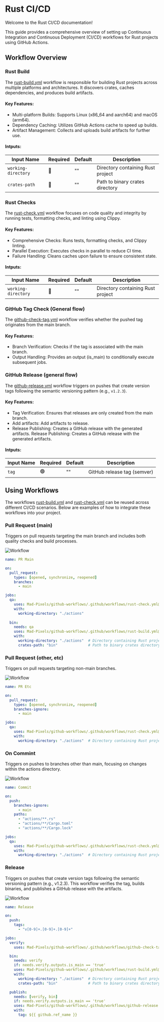 # Rust CI/CD
Welcome to the Rust CI/CD documentation!

This guide provides a comprehensive overview of setting up Continuous Integration and Continuous Deployment (CI/CD) workflows for Rust projects using GitHub Actions.

## Workflow Overview
### Rust Build
The [rust-build.yml](https://github.com/Mad-Pixels/github-workflows/blob/main/.github/workflows/rust-build.yml) workflow is responsible for building Rust projects across multiple platforms and architectures. It discovers crates, caches dependencies, and produces build artifacts.

#### Key Features:
- Multi-platform Builds: Supports Linux (x86_64 and aarch64) and macOS (arm64).
- Dependency Caching: Utilizes GitHub Actions cache to speed up builds.
- Artifact Management: Collects and uploads build artifacts for further use.

#### Intputs:
| Input Name          | Required | Default     | Description                      |
|---------------------|----------|-------------|----------------------------------|
| `working-directory` | 🔴       | ""          | Directory containing Rust project|
| `crates-path`       | 🔴       | ""          | Path to binary crates directory  |

### Rust Checks
The [rust-check.yml](https://github.com/Mad-Pixels/github-workflows/blob/main/.github/workflows/rust-check.yml) workflow focuses on code quality and integrity by running tests, formatting checks, and linting using Clippy.

#### Key Features:
- Comprehensive Checks: Runs tests, formatting checks, and Clippy linting.
- Parallel Execution: Executes checks in parallel to reduce CI time.
- Failure Handling: Cleans caches upon failure to ensure consistent state.

#### Intputs:
| Input Name          | Required | Default     | Description                      |
|---------------------|----------|-------------|----------------------------------|
| `working-directory` | 🔴       | ""          | Directory containing Rust project|

### GitHub Tag Check (General flow)
The [github-check-tag.yml](https://github.com/Mad-Pixels/github-workflows/blob/main/.github/workflows/github-check-tag.yml) workflow verifies whether the pushed tag originates from the main branch.

#### Key Features:
- Branch Verification: Checks if the tag is associated with the main branch.
- Output Handling: Provides an output (is_main) to conditionally execute subsequent jobs.

### GitHub Release (general flow)
The [github-release.yml](https://github.com/Mad-Pixels/github-workflows/blob/main/.github/workflows/github-release.yml) workflow triggers on pushes that create version tags following the semantic versioning pattern (e.g., `v1.2.3`).

#### Key Features:
- Tag Verification: Ensures that releases are only created from the main branch.
- Add artifacts: Add artifacts to release.
- Release Publishing: Creates a GitHub release with the generated artifacts.
Release Publishing: Creates a GitHub release with the generated artifacts.

#### Intputs:
| Input Name | Required | Default | Description                |
|------------|----------|---------|----------------------------|
| `tag`      | 🟢       | ""      | GitHub release tag (semver)|

## Using Workflows
The workflows [rust-build.yml](https://github.com/Mad-Pixels/github-workflows/blob/main/.github/workflows/rust-build.yml) and [rust-check.yml](https://github.com/Mad-Pixels/github-workflows/blob/main/.github/workflows/rust-check.yml) can be reused across different CI/CD scenarios. Below are examples of how to integrate these workflows into your project.

### Pull Request (main)
Triggers on pull requests targeting the main branch and includes both quality checks and build processes.

![Workflow](../media/rust-pr-main.svg)

```yaml
name: PR Main

on:
  pull_request:
    types: [opened, synchronize, reopened]
    branches:
      - main

jobs:
  qa:
    uses: Mad-Pixels/github-workflows/.github/workflows/rust-check.yml@main
    with:
      working-directory: "./actions"
  
  bin:
    needs: qa
    uses: Mad-Pixels/github-workflows/.github/workflows/rust-build.yml@main
    with:
      working-directory: "./actions"  # Directory containing Rust project
      crates-path: "bin"              # Path to binary crates directory
```

### Pull Request (other, etc)
Triggers on pull requests targeting non-main branches.

![Workflow](../media/rust-pr-common.svg)

```yaml
name: PR Etc

on:
  pull_request:
    types: [opened, synchronize, reopened]
    branches-ignore:
      - main

jobs:
  qa:
    uses: Mad-Pixels/github-workflows/.github/workflows/rust-check.yml@main
    with:
      working-directory: "./actions"  # Directory containing Rust project
```

### On Commint
Triggers on pushes to branches other than main, focusing on changes within the actions directory.

![Workflow](../media/rust-commit.svg)

```yaml
name: Commit

on:
  push:
    branches-ignore:
      - main
    paths:
      - "actions/**.rs"
      - "actions/**/Cargo.toml"
      - "actions/**/Cargo.lock"

jobs:
  qa:
    uses: Mad-Pixels/github-workflows/.github/workflows/rust-check.yml@main
    with:
      working-directory: "./actions"  # Directory containing Rust project
```

### Release
Triggers on pushes that create version tags following the semantic versioning pattern (e.g., v1.2.3). This workflow verifies the tag, builds binaries, and publishes a GitHub release with the artifacts.

![Workflow](../media/rust-release.svg)

```yaml
name: Release

on:
  push:
    tags:
      - "v[0-9]+.[0-9]+.[0-9]+"

jobs:
  verify:
    uses: Mad-Pixels/github-workflows/.github/workflows/github-check-tag.yml@main

  bin:
    needs: verify
    if: needs.verify.outputs.is_main == 'true'
    uses: Mad-Pixels/github-workflows/.github/workflows/rust-build.yml@main
    with:
      working-directory: "./actions"  # Directory containing Rust project
      crates-path: "bin"              # Path to binary crates directory

  publish:
    needs: [verify, bin]
    if: needs.verify.outputs.is_main == 'true'
    uses: Mad-Pixels/github-workflows/.github/workflows/github-release.yml@main
    with:
      tag: ${{ github.ref_name }}
```